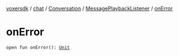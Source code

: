 [voxersdk](../../../index.md) / [chat](../../index.md) / [Conversation](../index.md) / [MessagePlaybackListener](index.md) / [onError](./on-error.md)

# onError

`open fun onError(): `[`Unit`](https://kotlinlang.org/api/latest/jvm/stdlib/kotlin/-unit/index.html)